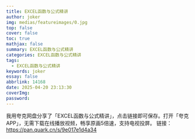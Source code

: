 ```yaml
---
title: EXCEL函数与公式精讲
author: joker
img: medias/featureimages/0.jpg
top: false
cover: false
toc: true
mathjax: false
summary: EXCEL函数与公式精讲
categories: EXCEL函数与公式精讲
tags:
  - EXCEL函数与公式精讲
keywords: joker
essay: false
abbrlink: 14168
date: 2025-04-20 23:13:30
coverImg:
password:
---
```


我用夸克网盘分享了「EXCEL函数与公式精讲」，点击链接即可保存。打开「夸克APP」，无需下载在线播放视频，畅享原画5倍速，支持电视投屏。
链接：https://pan.quark.cn/s/9e017e1d4a34
